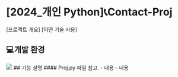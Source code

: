 # [2024_개인 Python]📞Contact-Proj 
[프로젝트 개요]
[어떤 기술 사용]
## 💻개발 환경 
<img src="https://img.shields.io/badge/Python-3766AB?style=for-the-badge&logo=Python&logoColor=white"/> 
## 기능 설명
#### Proj.py 파일 참고.
- 내용
- 내용
